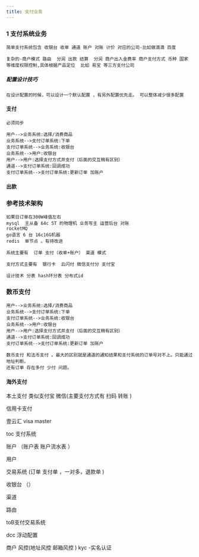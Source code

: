 ```yaml
---
title: 支付业务
---
```


### 1 支付系统业务

```
简单支付系统包含 收银台 收单 通道 账户 对账 计价 对应的公司-比如做滴滴 百度
```

```
复杂的-商户模式 路由  分润 出款 结算  分润 商户出入金费率 商户支付方式 币种 国家 等维度权限控制,具体根据产品定位  比如 易宝 等三方支付公司
```

##### 配置设计技巧

```
在设计配置的时候，可以设计一个默认配置 ，有另外配置优先走。 可以整体减少很多配置
```



#### 支付

```
必须同步
```



```sequence
用户-->业务系统:选择/消费商品
业务系统-->支付订单系统:下单
支付订单系统-->业务系统:收银台
业务系统-->用户:收银台
用户-->用户:选择支付方式并支付（后面的交互稍有区别）
通道-->支付订单系统:回调成功
支付订单系统-->支付订单系统:更新订单 加账户

```



#### 出款

### 参考技术架构

```
如果日订单在300W峰值左右
mysql  主从备 64c 5T 的物理机 业务写主 运营后台 对账
rocketMQ 
go语言 6 台 16c16G机器 
redis  单节点 。有待改进

系统主要有  订单 支付（收单+账户） 渠道 模式

支付方式主要有  银行卡  云闪付 微信支付分 支付宝

设计技术 分表 hash环分表 分布式id
```

### 数币支付

```sequence
用户-->业务系统:选择/消费商品
业务系统-->支付订单系统:下单
支付订单系统-->业务系统:收银台
业务系统-->用户:收银台
用户-->用户:选择支付方式并支付（后面的交互稍有区别）
通道-->支付订单系统:回调成功
支付订单系统-->支付订单系统:更新订单 加账户
```



```
数币支付 和法币支付 。最大的区别就是通道的通知结果和支付系统的订单号对不上。只能通过地址判断。
还有订单 存在多付 少付 问题。
```



#### 海外支付

本土支付 类似支付宝 微信(主要支付方式有 扫码 转账 )

信用卡支付 

壹云汇 visa master 



toc 支付系统

账户 （账户表 账户流水表 ）

用户

交易系统 (订单 支付单 ，一对多，退款单 )

收银台  （）

渠道 

路由

toB支付交易系统

dcc 浮动配置

 商户 风控(地址风控 邮箱风控 ) kyc -实名认证  



